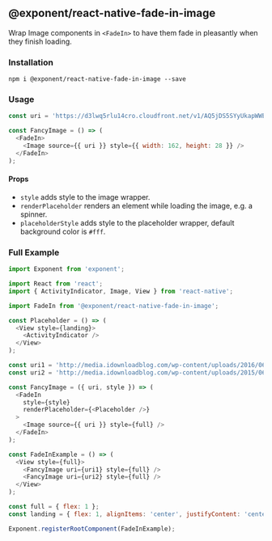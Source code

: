 ## @exponent/react-native-fade-in-image

Wrap Image components in `<FadeIn>` to have them fade in pleasantly when they finish loading.

### Installation

```
npm i @exponent/react-native-fade-in-image --save
```

### Usage

```javascript
const uri = 'https://d3lwq5rlu14cro.cloudfront.net/v1/AQ5jDS5SYyUkapWWEviV.png';

const FancyImage = () => (
  <FadeIn>
    <Image source={{ uri }} style={{ width: 162, height: 28 }} />
  </FadeIn>
);
```

#### Props
- `style` adds style to the image wrapper.
- `renderPlaceholder` renders an element while loading the image, e.g. a spinner.
- `placeholderStyle` adds style to the placeholder wrapper, default background color is `#fff`.

### Full Example

```javascript
import Exponent from 'exponent';

import React from 'react';
import { ActivityIndicator, Image, View } from 'react-native';

import FadeIn from '@exponent/react-native-fade-in-image';

const Placeholder = () => (
  <View style={landing}>
    <ActivityIndicator />
  </View>
);

const uri1 = 'http://media.idownloadblog.com/wp-content/uploads/2016/06/macOS-Sierra-Wallpaper-Macbook-Wallpaper.jpg';
const uri2 = 'http://media.idownloadblog.com/wp-content/uploads/2015/06/Wallpaper-OS-X-El-Capitan-Mac.jpg';

const FancyImage = ({ uri, style }) => (
  <FadeIn
    style={style}
    renderPlaceholder={<Placeholder />}
  >
    <Image source={{ uri }} style={full} />
  </FadeIn>
);

const FadeInExample = () => (
  <View style={full}>
    <FancyImage uri={uri1} style={full} />
    <FancyImage uri={uri2} style={full} />
  </View>
);

const full = { flex: 1 };
const landing = { flex: 1, alignItems: 'center', justifyContent: 'center' };

Exponent.registerRootComponent(FadeInExample);
```
